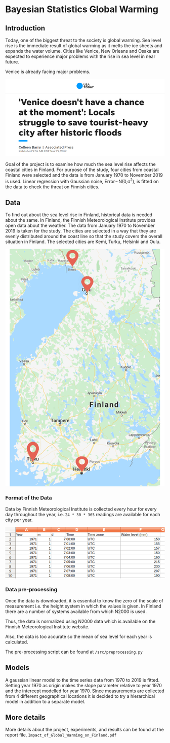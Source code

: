 # Bayesian Statistics Global Warming

## Introduction
Today, one of the biggest threat to the society is global warming. Sea level rise is the immediate result of
global warming as it melts the ice sheets and expands the water volume. Cities like Venice, New Orleans and
Osaka are expected to experience major problems with the rise in sea level in near future.

Venice is already facing major problems.

<img src="img/venice.png"/>

Goal of the project is to examine how much the sea level rise affects the coastal cities in Finland. For purpose
of the study, four cities from coastal Finland were selected and the data is from January 1970 to November
2019 is used. Linear regression with Gaussian noise, Error∼N(0,σ<sup>2</sup>), is fitted on the data to check the
threat on Finnish cities.

## Data

To find out about the sea level rise in Finland, historical data is needed about the same. In Finland, the
Finnish Meteorological Institute provides open data about the weather. The data from January 1970 to November 2019 is taken for the study. The
cities are selected in a way that they are evenly distributed around the coast line so that the study covers the
overall situation in Finland. The selected cities are Kemi, Turku, Helsinki and Oulu.

<img src="img/map.png"/>


### Format of the Data

Data by Finnish Meteorological Institute is collected every hour for every day throughout the year, i.e. ```24 *
30 * 365``` readings are available for each city per year.

<img src="img/data_example.png"/>

### Data pre-processing

Once the data is downloaded, it is essential to know the zero of the scale of measurement i.e. the height
system in which the values is given. In Finland there are a number of systems available from which N2000 is
used.

Thus, the data is normalized using N2000 data which is available on the Finnish Meteorological Institute
website.

Also, the data is too accurate so the mean of sea level for each year is calculated.

The pre-processing script can be found at ```/src/preprocessing.py```

## Models

A gaussian linear model to the time series data from 1970 to 2019 is fitted. Setting year 1970 as origin
makes the slope parameter relative to year 1970 and the intercept modelled for year 1970. Since measurements
are collected from 4 different geographical locations it is decided to try a hierarchical model in addition to
a separate model.

## More details  

More details about the project, experiments, and results can be found at the report file, ```Impact_of_Global_Warming_on_Finland.pdf``` 